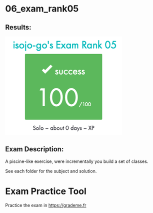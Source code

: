 # 06_exam_rank05

## Results:

<img src="_doc/exam_rank_05_res.png"/>

## Exam Description:

A piscine-like exercise, were incrementally you build a set of classes.

See each folder for the subject and solution.

# Exam Practice Tool

Practice the exam in https://grademe.fr
